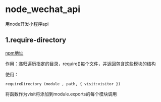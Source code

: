 # node_wechat_api

用node开发小程序api


## 1.require-directory

[npm地址](https://www.npmjs.com/package/require-directory "npm地址")

作用：递归遍历指定的目录，require()每个文件，并返回包含这些模块的结构


使用：
```
requireDirectory (module , path, { visit:visitor })
```

将函数作为visit将添加到module.exports的每个模块调用